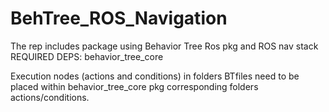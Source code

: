 # BehTree_ROS_Navigation
The rep includes package using Behavior Tree Ros pkg and ROS nav stack
REQUIRED DEPS: behavior_tree_core

Execution nodes (actions and conditions) in folders BTfiles need to be placed within behavior_tree_core pkg
corresponding folders actions/conditions.
